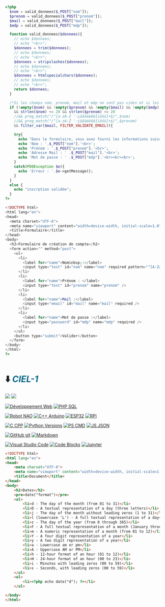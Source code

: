 ```php
<?php
  $nom = valid_donnees($_POST["nom"]);
  $prenom = valid_donnees($_POST["prenom"]);
  $mail = valid_donnees($_POST["mail"]);
  $mdp = valid_donnees($_POST["mdp"]);

  function valid_donnees($donnees){
    // echo $donnees;
    // echo "<br>";
    $donnees = trim($donnees);
    // echo $donnees;
    // echo "<br>";
    $donnees = stripslashes($donnees);
    // echo $donnees;
    // echo "<br>";
    $donnees = htmlspecialchars($donnees);
    // echo $donnees;
    // echo "<br>";
    return $donnees;
  }

  /*Si les champs nom, prenom, mail et mdp ne sont pas vides et si les donnees ont bien la forme attendue...*/
  if (!empty($nom) && !empty($prenom) && !empty($mail) && !empty($mdp)
    && strlen($nom) <= 20 && strlen($prenom) <= 20
    //&& preg_match("/^[a-zA-Z '-çàâäéèêëîïôöù]+$/",$nom)
    //&& preg_match("/^[a-zA-Z '-çàâäéèêëîïôöù]+$/",$prenom)
    && filter_var($mail, FILTER_VALIDATE_EMAIL)){

    try{
      echo "Dans le formulaire, vous avez fourni les informations suivantes : <br>";
      echo 'Nom : '.$_POST["nom"].'<br>';
      echo 'Prénom : '.$_POST["prenom"].'<br>';
      echo 'Adresse Mail : ' .$_POST["mail"].'<br>';
      echo 'Mot de passe : ' .$_POST["mdp"].'<br><br><br>';
    }
    catch(PDOException $e){
      echo 'Erreur : '.$e->getMessage();
    }
  } 
  else {
    echo "inscrption validée";
  }
?>

<!DOCTYPE html>
<html lang="en">
<head>
  <meta charset="UTF-8">
  <meta name="viewport" content="width=device-width, initial-scale=1.0">
  <title>Formulaire</title>
</head>
<body>
  <h2>Formulaire de création de compte</h2>
  <form action="" method="post">
    <ul>
      <li>
        <label for="name">Nom&nbsp;:</label>
        <input type="text" id="nom" name="nom" required pattern="^[A-Za-z '-]+$" maxlength="20" />
      </li>
      <li>
        <label for="name">Prénom : </label>
        <input type="text" id="prenom" name="prenom" />
      </li>
      <li>
        <label for="name">Mail :</label>
        <input type="email" id="mail" name="mail" required />
      </li>
      <li>
        <label for="name">Mot de passe :</label>
        <input type="password" id="mdp" name="mdp" required />
      </li>
    </ul>
    <button type="submit">Valider</button>
  </form>
</body>
</html>
?>



```

# ⬇️ <cite><font color="(0,68,88)">CIEL-1</font></cite>

<a href="https://carnus.fr"><img src="https://img.shields.io/badge/Carnus%20Enseignement Supérieur-F2A900?style=for-the-badge" /></a>
<a href="https://carnus.fr"><img src="https://img.shields.io/badge/BTS%20CIEL-2962FF?style=for-the-badge" /></a>

[![Développement Web](https://img.shields.io/badge/HTML-CSS-yellow)](https://www.w3.org/)
[![PHP SQL](https://img.shields.io/badge/PHP-MySQL-8A2BE2)](https://www.php.net/)

[![Robot NAO](https://img.shields.io/badge/Robot%20NAO-f2003c)](https://www.aldebaran.com/fr/nao)
[![C++ Arduino](https://img.shields.io/badge/Arduino-teal)](https://docs.arduino.cc/)
[![ESP32](https://img.shields.io/badge/ESP32-green)](https://www.espressif.com/en/products/socs/esp32)
[![RPi](https://img.shields.io/badge/Paspberry%20Pi-1b4d3e)](https://www.raspberrypi.com/)

[![C CPP](https://img.shields.io/badge/C-C++-7b68ee)](https://www.cpp.org/)
[![Python Versions](https://img.shields.io/badge/Python-3-blue)](https://www.python.org/)
[![PS CMD](https://img.shields.io/badge/>__ps->\__cmd-bebebe)](https://www.carnus.fr/)
[![JS JSON](https://img.shields.io/badge/JS-JSON-cb410b)](https://www.carnus.fr/)

[![GitHub git](https://img.shields.io/badge/GitHub-git-fd5800)](https://www.carnus.fr/)
[![Markdown](https://img.shields.io/badge/M%20⬇-191970)](https://www.carnus.fr/)

[![Visual Studio Code](https://img.shields.io/badge/Visual%20Studio%20Code-2a52be)](https://www.carnus.fr/)
[![Code Blocks](https://img.shields.io/badge/Code::Blocks-008000)](https://www.carnus.fr/)
[![Jupyter](https://img.shields.io/badge/Jupyter%20NoteBook-ff8c00)](https://www.carnus.fr/)


```html
<!DOCTYPE html>
<html lang="en">
<head>
	<meta charset="UTF-8">
	<meta name="viewport" content="width=device-width, initial-scale=1.0">
	<title>Document</title>
</head>
<body>
	<h2>Dates</h2>
	<pre>date("format")</pre>
	<ul>	
		<li>d - The day of the month (from 01 to 31)</li>
		<li>D - A textual representation of a day (three letters)</li>
		<li>j - The day of the month without leading zeros (1 to 31)</li>
		<li>l (lowercase 'L') - A full textual representation of a day</li>
		<li>z - The day of the year (from 0 through 365)</li>
		<li>F - A full textual representation of a month (January through December)</li>
		<li>m - A numeric representation of a month (from 01 to 12)</li>
		<li>Y - A four digit representation of a year</li>
		<li>y - A two digit representation of a year</li>
		<li>a - Lowercase am or pm</li>
		<li>A - Uppercase AM or PM</li>
		<li>h - 12-hour format of an hour (01 to 12)</li>
		<li>H - 24-hour format of an hour (00 to 23)</li>
		<li>i - Minutes with leading zeros (00 to 59)</li>
		<li>s - Seconds, with leading zeros (00 to 59)</li>
	</ul>
	<ul>
		<li><?php echo date("d"); ?></li>
	</ul>

</body>
</html>
```
